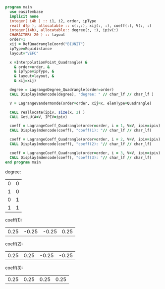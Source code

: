 ```fortran
program main
  use easifembase
  implicit none
  integer( i4b ) :: i1, i2, order, ipType
  real( dfp ), allocatable :: x(:,:), xij(:, :), coeff(:), V(:, :)
  integer(i4b), allocatable:: degree(:, :), ipiv(:)
  CHARACTER( 20 ) :: layout
  order=1
  xij = RefQuadrangleCoord("BIUNIT")
  ipType=Equidistance
  layout="VEFC"

  x =InterpolationPoint_Quadrangle( &
    & order=order, &
    & ipType=ipType, &
    & layout=layout, &
    & xij=xij)

  degree = LagrangeDegree_Quadrangle(order=order)
  CALL Display(mdencode(degree), "degree: " // char_lf // char_lf )

  V = LagrangeVandermonde(order=order, xij=x, elemType=Quadrangle)

  CALL reallocate(ipiv, size(x, 2) )
  CALL GetLU(A=V, IPIV=ipiv)

  coeff = LagrangeCoeff_Quadrangle(order=order, i = 1, V=V, ipiv=ipiv)
  CALL Display(mdencode(coeff), "coeff(1): "// char_lf // char_lf)

  coeff = LagrangeCoeff_Quadrangle(order=order, i = 2, V=V, ipiv=ipiv)
  CALL Display(mdencode(coeff), "coeff(2): "// char_lf // char_lf)

  coeff = LagrangeCoeff_Quadrangle(order=order, i = 3, V=V, ipiv=ipiv)
  CALL Display(mdencode(coeff), "coeff(3): "// char_lf // char_lf)
end program main
```

degree:

|  |  |
|  --- |  --- |
| 0 | 0 |
| 1 | 0 |
| 0 | 1 |
| 1 | 1 |

coeff(1):

|  |  |  |  |
|  --- |  --- |  --- |  --- |
| 0.25 | -0.25 | -0.25 | 0.25 |

coeff(2):

|  |  |  |  |
|  --- |  --- |  --- |  --- |
| 0.25 | 0.25 | -0.25 | -0.25 |

coeff(3):

|  |  |  |  |
|  --- |  --- |  --- |  --- |
| 0.25 | 0.25 | 0.25 | 0.25 |
